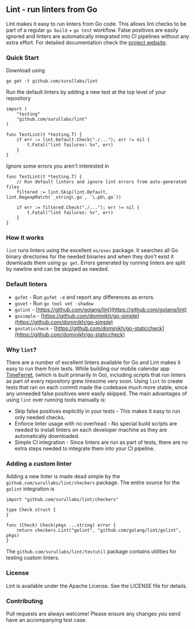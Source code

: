 ## Lint - run linters from Go

Lint makes it easy to run linters from Go code. This allows lint checks to be part of a regular `go build` + `go test` workflow. False positives are easily ignored and linters are automatically integrated into CI pipelines without any extra effort. For detailed documentation check the [project website](https://www.timeferret.com/lint).

### Quick Start

Download using
```
go get -t github.com/surullabs/lint
```
Run the default linters by adding a new test at the top level of your repository
```
import (
    "testing"
    "github.com/surullabs/lint"
)

func TestLint(t *testing.T) {
    if err := lint.Default.Check("./..."); err != nil {
        t.Fatal("lint failures: %v", err)
    }
}
```

Ignore some errors you aren't interested in
```
func TestLint(t *testing.T) {
    // Run default linters and ignore lint errors from auto-generated files
    filtered := lint.Skip(lint.Default, lint.RegexpMatch(`_string\.go`, `\.pb\.go`))
    
    if err := filtered.Check("./..."); err != nil {
        t.Fatal("lint failures: %v", err)
    }
}
```

### How it works

`lint` runs linters using the excellent `os/exec` package. It searches all Go binary directories for the needed binaries and when they don't exist it downloads them using `go get`. Errors generated by running linters are split by newline and can be skipped as needed.

### Default linters

  - `gofmt` - Run `gofmt -d` and report any differences as errors.
  - `govet` - Run `go tool vet -shadow`
  - `golint` - [https://github.com/golang/lint](https://github.com/golang/lint)
  - `gosimple` - [https://github.com/dominikh/go-simple](https://github.com/dominikh/go-simple)
  - `gostaticcheck` - [https://github.com/dominikh/go-staticcheck](https://github.com/dominikh/go-staticcheck)
  
### Why `lint`?

There are a number of excellent linters available for Go and Lint makes it easy to run them from tests. While building our mobile calendar app [TimeFerret](https://www.timeferret.com), (which is built primarily in Go), including scripts that run linters as part of every repository grew tiresome very soon. Using `lint` to create tests that ran on each commit made the codebase much more stable, since any unneeded false positives were easily skipped. The main advantages of using `lint` over running tools manually is:

  - Skip false positives explicitly in your tests - This makes it easy to run only needed checks.
  - Enforce linter usage with no overhead - No special build scripts are needed to install linters on each developer machine as they are automatically downloaded.
  - Simple CI integration - Since linters are run as part of tests, there are no extra steps needed to integrate them into your CI pipeline.

### Adding a custom linter

Adding a new linter is made dead simple by the `github.com/surullabs/lint/checkers` package. The entire source for the `golint` integration is

```
import "github.com/surullabs/lint/checkers"

type Check struct {
}

func (Check) Check(pkgs ...string) error {
    return checkers.Lint("golint", "github.com/golang/lint/golint", pkgs)
}
```

The `github.com/surullabs/lint/testutil` package contains utilities for testing custom linters.

### License

Lint is available under the Apache License. See the LICENSE file for details.

### Contributing

Pull requests are always welcome! Please ensure any changes you send have an accompanying test case.